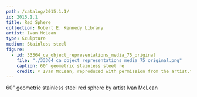 ```yaml
---
path: /catalog/2015.1.1/
id: 2015.1.1
title: Red Sphere
collection: Robert E. Kennedy Library
artist: Ivan McLean
type: Sculpture
medium: Stainless steel
figure:
  - id: 33364_ca_object_representations_media_75_original
    file: "./33364_ca_object_representations_media_75_original.png"
    caption: 60" geometric stainless steel re
    credit: © Ivan McLean, reproduced with permission from the artist.\nRobert E. Kennedy Library \nThe images associated with the objects on this website are protected under United States copyright laws. We are pleased to share these materials as an educational resource for the public for non-commercial, educational and personal use only, or for fair use as defined by law. 
---
```

60" geometric stainless steel red sphere by artist Ivan McLean
